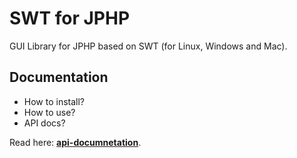 # SWT for JPHP
GUI Library for JPHP based on SWT (for Linux, Windows and Mac).

## Documentation

- How to install?
- How to use?
- API docs?

Read here: **[api-documnetation](jphp-swt-ext/api-docs/)**. 
